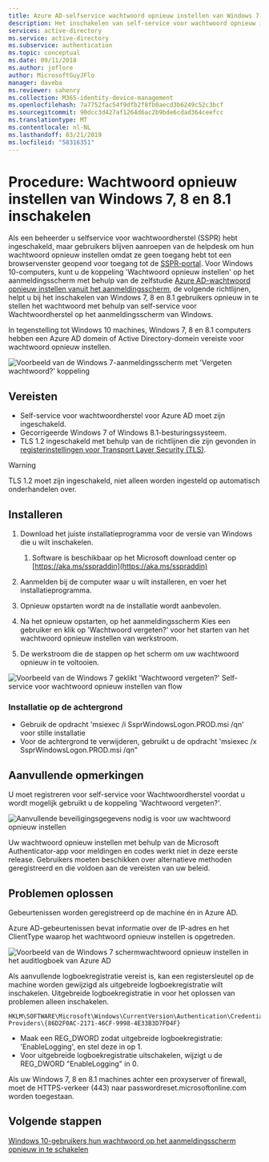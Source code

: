 ```yaml
---
title: Azure AD-selfservice wachtwoord opnieuw instellen van Windows 7- en 8.1 - Azure Active Directory
description: Het inschakelen van self-service voor wachtwoord opnieuw instellen met behulp van vergeten op Windows 7- of 8.1 aanmeldingsscherm-wachtwoord
services: active-directory
ms.service: active-directory
ms.subservice: authentication
ms.topic: conceptual
ms.date: 09/11/2018
ms.author: joflore
author: MicrosoftGuyJFlo
manager: daveba
ms.reviewer: sahenry
ms.collection: M365-identity-device-management
ms.openlocfilehash: 7a7752fac54f9dfb2f8fb0aecd3b6249c52c3bcf
ms.sourcegitcommit: 90dcc3d427af1264d6ac2b9bde6cdad364ceefcc
ms.translationtype: MT
ms.contentlocale: nl-NL
ms.lasthandoff: 03/21/2019
ms.locfileid: "58316351"
---
```

# <a name="how-to-enable-password-reset-from-windows-7-8-and-81"></a>Procedure: Wachtwoord opnieuw instellen van Windows 7, 8 en 8.1 inschakelen

Als een beheerder u selfservice voor wachtwoordherstel (SSPR) hebt ingeschakeld, maar gebruikers blijven aanroepen van de helpdesk om hun wachtwoord opnieuw instellen omdat ze geen toegang hebt tot een browservenster geopend voor toegang tot de [SSPR-portal](https://aka.ms/sspr). Voor Windows 10-computers, kunt u de koppeling 'Wachtwoord opnieuw instellen' op het aanmeldingsscherm met behulp van de zelfstudie [Azure AD-wachtwoord opnieuw instellen vanuit het aanmeldingsscherm](tutorial-sspr-windows.md), de volgende richtlijnen, helpt u bij het inschakelen van Windows 7, 8 en 8.1 gebruikers opnieuw in te stellen het wachtwoord met behulp van self-service voor Wachtwoordherstel op het aanmeldingsscherm van Windows.

In tegenstelling tot Windows 10 machines, Windows 7, 8 en 8.1 computers hebben een Azure AD domein of Active Directory-domein vereiste voor wachtwoord opnieuw instellen.

![Voorbeeld van de Windows 7-aanmeldingsscherm met 'Vergeten wachtwoord?' koppeling](media/howto-sspr-windows-7-8/windows-7-logon-screen.png)

## <a name="prerequisites"></a>Vereisten

* Self-service voor wachtwoordherstel voor Azure AD moet zijn ingeschakeld.
* Gecorrigeerde Windows 7 of Windows 8.1-besturingssysteem.
* TLS 1.2 ingeschakeld met behulp van de richtlijnen die zijn gevonden in [registerinstellingen voor Transport Layer Security (TLS)](https://docs.microsoft.com/windows-server/security/tls/tls-registry-settings#tls-12).

> [!WARNING]
> TLS 1.2 moet zijn ingeschakeld, niet alleen worden ingesteld op automatisch onderhandelen over.

## <a name="install"></a>Installeren

1. Download het juiste installatieprogramma voor de versie van Windows die u wilt inschakelen.

   1. Software is beschikbaar op het Microsoft download center op [https://aka.ms/sspraddin](https://aka.ms/sspraddin)

1. Aanmelden bij de computer waar u wilt installeren, en voer het installatieprogramma.
1. Opnieuw opstarten wordt na de installatie wordt aanbevolen.
1. Na het opnieuw opstarten, op het aanmeldingsscherm Kies een gebruiker en klik op 'Wachtwoord vergeten?' voor het starten van het wachtwoord opnieuw instellen van werkstroom.
1. De werkstroom die de stappen op het scherm om uw wachtwoord opnieuw in te voltooien.

![Voorbeeld van de Windows 7 geklikt 'Wachtwoord vergeten?' Self-service voor wachtwoord opnieuw instellen van flow](media/howto-sspr-windows-7-8/windows-7-sspr.png)

### <a name="silent-installation"></a>Installatie op de achtergrond

* Gebruik de opdracht 'msiexec /i SsprWindowsLogon.PROD.msi /qn' voor stille installatie
* Voor de achtergrond te verwijderen, gebruikt u de opdracht 'msiexec /x SsprWindowsLogon.PROD.msi /qn"

## <a name="caveats"></a>Aanvullende opmerkingen

U moet registreren voor self-service voor Wachtwoordherstel voordat u wordt mogelijk gebruikt u de koppeling 'Wachtwoord vergeten?'.

![Aanvullende beveiligingsgegevens nodig is voor uw wachtwoord opnieuw instellen](media/howto-sspr-windows-7-8/windows-7-sspr-need-security-info.png)

Uw wachtwoord opnieuw instellen met behulp van de Microsoft Authenticator-app voor meldingen en codes werkt niet in deze eerste release. Gebruikers moeten beschikken over alternatieve methoden geregistreerd en die voldoen aan de vereisten van uw beleid.

## <a name="troubleshooting"></a>Problemen oplossen

Gebeurtenissen worden geregistreerd op de machine én in Azure AD.

Azure AD-gebeurtenissen bevat informatie over de IP-adres en het ClientType waarop het wachtwoord opnieuw instellen is opgetreden.

![Voorbeeld van de Windows 7 schermwachtwoord opnieuw instellen in het auditlogboek van Azure AD](media/howto-sspr-windows-7-8/windows-7-sspr-azure-ad-audit-log.png)

Als aanvullende logboekregistratie vereist is, kan een registersleutel op de machine worden gewijzigd als uitgebreide logboekregistratie wilt inschakelen. Uitgebreide logboekregistratie in voor het oplossen van problemen alleen inschakelen.

```
HKLM\SOFTWARE\Microsoft\Windows\CurrentVersion\Authentication\Credential Providers\{86D2F0AC-2171-46CF-9998-4E33B3D7FD4F}
```

* Maak een REG_DWORD zodat uitgebreide logboekregistratie: 'EnableLogging', en stel deze in op 1.
* Voor uitgebreide logboekregistratie uitschakelen, wijzigt u de REG_DWORD "EnableLogging" in 0.

Als uw Windows 7, 8 en 8.1 machines achter een proxyserver of firewall, moet de HTTPS-verkeer (443) naar passwordreset.microsoftonline.com worden toegestaan.

## <a name="next-steps"></a>Volgende stappen

[Windows 10-gebruikers hun wachtwoord op het aanmeldingsscherm opnieuw in te schakelen](tutorial-sspr-windows.md)
